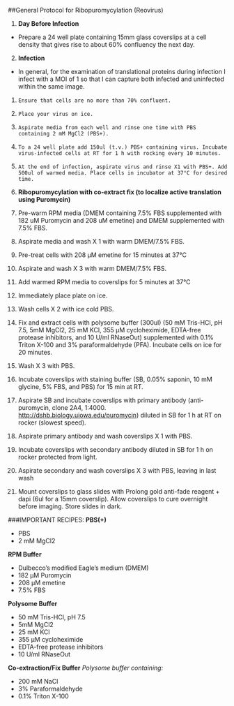 ##General Protocol for Ribopuromycylation (Reovirus)


1.	**Day Before Infection**
  *	Prepare a 24 well plate containing 15mm glass coverslips at a cell density that gives rise to about 60% confluency the next day. 

2.	**Infection**
  * In general, for the examination of translational proteins during infection I infect with a MOI of 1 so that I can capture both infected and uninfected within the same image.

  1.	 Ensure that cells are no more than 70% confluent.
  2.	 Place your virus on ice.
  3.	 Aspirate media from each well and rinse one time with PBS containing 2 mM MgCl2 (PBS+). 
  4.	 To a 24 well plate add 150ul (t.v.) PBS+ containing virus. Incubate virus-infected cells at RT for 1 h with rocking every 10 minutes.
  5.	 At the end of infection, aspirate virus and rinse X1 with PBS+. Add 500ul of warmed media. Place cells in incubator at 37°C for desired time.

3.	**Ribopuromycylation with co-extract fix (to localize active translation using Puromycin)**

  1. 	Pre-warm RPM media (DMEM containing 7.5% FBS supplemented with 182 uM Puromycin and 208 uM emetine) and DMEM supplemented with 7.5% FBS.
  2. 	Aspirate media and wash X 1 with warm DMEM/7.5% FBS.
  3. 	Pre-treat cells with 208 µM emetine for 15 minutes at 37°C
  4. 	Aspirate and wash X 3 with warm DMEM/7.5% FBS.
  5. 	Add warmed RPM media to coverslips for 5 minutes at 37°C
  6. 	Immediately place plate on ice.
  7. 	Wash cells X 2 with ice cold PBS.
  8. 	Fix and extract cells with polysome buffer (300ul) (50 mM Tris-HCl, pH 7.5, 5mM MgCl2, 25 mM KCl, 355 μM cycloheximide, EDTA-free protease inhibitors, and 10 U/ml RNaseOut) supplemented with 0.1% Triton X-100 and 3% paraformaldehyde (PFA). Incubate cells on ice for 20 minutes.
  9. 	Wash X 3 with PBS.
  10. 	Incubate coverslips with staining buffer (SB, 0.05% saponin, 10 mM glycine, 5% FBS, and PBS) for 15 min at RT.
  11. 	Aspirate SB and incubate coverslips with primary antibody (anti-puromycin, clone 2A4, 1:4000. http://dshb.biology.uiowa.edu/puromycin) diluted in SB for 1 h at RT on rocker (slowest speed).
  12. 	Aspirate primary antibody and wash coverslips X 1 with PBS.
  13. 	Incubate coverslips with secondary antibody diluted in SB for 1 h on rocker protected from light.
  14. 	Aspirate secondary and wash coverslips X 3 with PBS, leaving in last wash
  15. 	Mount coverslips to glass slides with Prolong gold anti-fade reagent + dapi (6ul for a 15mm coverslip). Allow coverslips to cure overnight before imaging. Store slides in dark.


###IMPORTANT RECIPES:
**PBS(+)**
* PBS
* 2 mM MgCl2

**RPM Buffer**
* Dulbecco’s modified Eagle’s medium (DMEM)
* 182 µM Puromycin
* 208 µM emetine
* 7.5% FBS

**Polysome Buffer**
* 50 mM Tris-HCl, pH 7.5 
* 5mM MgCl2
* 25 mM KCl
* 355 μM cycloheximide
* EDTA-free protease inhibitors
* 10 U/ml RNaseOut 
 
**Co-extraction/Fix Buffer**
_Polysome buffer containing:_
* 200 mM NaCl
* 3% Paraformaldehyde
* 0.1% Triton X-100


